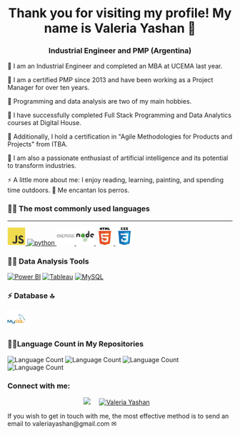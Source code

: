  <h1 align="center"> Thank you for visiting my profile! My name is Valeria Yashan 👋</h1>
 
<h3 align="center">Industrial Engineer and PMP (Argentina)</h3>

📌 I am an Industrial Engineer and completed an MBA at UCEMA last year.

 🔭 I am a certified PMP since 2013 and have been working as a Project Manager for over ten years.

🌱 Programming and data analysis are two of my main hobbies.

🌱  I have successfully completed Full Stack Programming and Data Analytics courses at Digital House.

📌  Additionally, I hold a certification in "Agile Methodologies for Products and Projects" from ITBA.

📍  I am also a passionate enthusiast of artificial intelligence and its potential to transform industries.

 ⚡  A little more about me: I enjoy reading, learning, painting, and spending time outdoors.
 🐶 Me encantan los perros.
    
<h3 >👩‍💻 The most commonly used languages</h3>
<hr />

<p align="left"> 
  <!-- JS -->
  <a href="https://developer.mozilla.org/en-US/docs/Web/JavaScript" target="_blank" data-bs-toggle="tooltip" title="JavaScript"> 
    <img src="https://raw.githubusercontent.com/devicons/devicon/master/icons/javascript/javascript-original.svg" alt="javascript" width="40" height="40"/> 
  </a>
  
  <!-- PYTHON -->
  <a href="https://www.python.org" target="_blank" data-bs-toggle="tooltip" title="Python"> 
    <img src="https://devicon-website.vercel.app/api/python/original.svg" alt="python" width="40" height="40"/> 
  </a>
  
  <!-- EXPRESS JS -->
  <a href="https://expressjs.com" target="_blank" data-bs-toggle="tooltip" title="ExpressJS"> 
    <img src="https://raw.githubusercontent.com/devicons/devicon/master/icons/express/express-original-wordmark.svg" alt="express" width="40" height="40"/> 
  </a>
  
  <!-- NODE JS -->
  <a href="https://nodejs.org" target="_blank" data-bs-toggle="tooltip" title="NodeJS"> 
    <img src="https://raw.githubusercontent.com/devicons/devicon/master/icons/nodejs/nodejs-original-wordmark.svg" alt="nodejs" width="40" height="40"/> 
  </a> 
  
  <!-- HTML -->
  <a href="https://www.w3.org/html/" target="_blank" data-bs-toggle="tooltip" title="HTML5"> 
    <img src="https://raw.githubusercontent.com/devicons/devicon/master/icons/html5/html5-original-wordmark.svg" alt="html5" width="40" height="40"/> 
  </a>
  
  <!-- CSS -->
  <a href="https://www.w3schools.com/css/" target="_blank" data-bs-toggle="tooltip" title="CSS3"> 
    <img src="https://raw.githubusercontent.com/devicons/devicon/master/icons/css3/css3-original-wordmark.svg" alt="css3" width="40" height="40"/> 
  </a>
</p>
<h3 align="left">👩‍💻 Data Analysis Tools</h3>

[![Power BI](https://img.shields.io/badge/-Power%20BI-black?style=plastic&logo=Power-BI)](https://powerbi.microsoft.com/)
[![Tableau](https://img.shields.io/badge/-Tableau-black?style=plastic&logo=Tableau)](https://www.tableau.com/)
[![MySQL](https://img.shields.io/badge/-MySQL-333333?style=flat&logo=mysql)](https://www.mysql.com/)

<h3> ⚡ Database 🔝 </h3>
  <!-- MySQL -->
<a href="https://www.mysql.com/" target="_blank" data-bs-toggle="tooltip" title="MySQL"> 
  <img src="https://raw.githubusercontent.com/devicons/devicon/master/icons/mysql/mysql-original-wordmark.svg" alt="mysql" width="40" height="40"/> 
</a>
 
<h3 align="left">👩‍💻Language Count in My Repositories</h3>

![Language Count](https://img.shields.io/static/v1?label=Python&message=60%25&color=blue)
![Language Count](https://img.shields.io/static/v1?label=JavaScript&message=25%25&color=yellow)
![Language Count](https://img.shields.io/static/v1?label=HTML%2FCSS&message=10%25&color=orange)
![Language Count](https://img.shields.io/static/v1?label=Others&message=5%25&color=red)

<h3 align="left">Connect with me:</h3>
<p align="left">
  <p align="center">
  <a target="_blank"href="https://www.linkedin.com/in/valeriayashan/"><img src="https://img.shields.io/badge/linkedin-%230077B5.svg?&style=for-the-badge&logo=linkedin&logoColor=white alt="Valeria Yashan" /></a>&nbsp;&nbsp;&nbsp;&nbsp;
  <a href="mailto:valeriayashan@gmail.com"><img src="https://img.shields.io/badge/gmail-%23D14836.svg?&style=for-the-badge&logo=gmail&logoColor=white" alt="Valeria Yashan" /></a>&nbsp;&nbsp;&nbsp;&nbsp;   
</p>
</p>    
</p>If you wish to get in touch with me, the most effective method is to send an email to valeriayashan@gmail.com ✉

